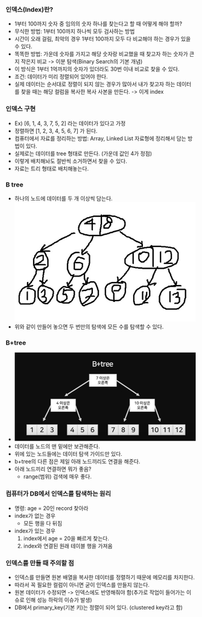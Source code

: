 ### 인덱스(Index)란?
  - 1부터 100까지 숫자 중 임의의 숫자 하나를 찾는다고 할 때 어떻게 해야 할까?
  - 무식한 방법: 1부터 100까지 하나씩 모두 검사하는 방법
  - 시간이 오래 걸림, 최악의 경우 1부터 100까지 모두 다 비교해야 하는 경우가 있을 수 있다.
  - 똑똑한 방법: 가운데 숫자를 가지고 해당 숫자랑 비교했을 때 찾고자 하는 숫자가 큰지 작은지 비교 -> 이분 탐색(Binary Search의 기본 개념)
  - 이 방식은 1부터 1억까지의 숫자가 있더라도 30번 이내 비교로 찾을 수 있다.
  - 조건: 데이터가 미리 정렬되어 있어야 한다.
  - 실제 데이터는 순서대로 정렬이 되지 않는 경우가 많아서 내가 찾고자 하는 데이터를 찾을 때는 해당 컬럼을 복사한 복사 사본을 만든다. -> 이게 index

### 인덱스 구현
  - Ex) [6, 1, 4, 3, 7, 5, 2] 라는 데이터가 있다고 가정
  - 정렬하면 [1, 2, 3, 4, 5, 6, 7] 가 된다.
  - 컴퓨터에서 자료를 정리하는 방법: Array, Linked List 자료형에 정리해서 담는 방법이 있다.
  - 실제로는 데이터를 tree 형태로 만든다. (가운데 값인 4가 정점)
  - 이렇게 배치해놔도 절반씩 소거하면서 찾을 수 있다.
  - 자료는 트리 형태로 배치해놓는다.

### B tree
  - 하나의 노드에 데이터를 두 개 이상씩 담는다.
  ![image](./b-tree.jpg)
  - 위와 같이 만들어 놓으면 두 번만의 탐색에 모든 수를 탐색할 수 있다.

### B+tree
  - ![image](./b+tree.jpg)
  - 데이터를 노드의 맨 밑에만 보관해준다.
  - 위에 있는 노드들에는 데이터 탐색 가이드만 있다.
  - b+tree의 다른 점은 제일 아래 노드끼리도 연결을 해준다.
  - 아래 노드끼리 연결하면 뭐가 좋음?
    - range(범위) 검색에 매우 좋다.

### 컴퓨터가 DB에서 인덱스를 탐색하는 원리
  - 명령: age = 20인 record 찾아라
  - index가 없는 경우
    - 모든 행을 다 뒤짐
  - index가 있는 경우
    1. index에서 age = 20을 빠르게 찾는다.
    2. index와 연결된 원래 테이블 행을 가져옴

### 인덱스를 만들 때 주의할 점
  - 인덱스를 만들면 원본 배열을 복사한 데이터를 정렬하기 때문에 메모리를 차지한다.
  - 따라서 꼭 필요한 컬럼이 아니면 굳이 인덱스를 만들지 않는다.
  - 원본 데이터가 수정되면 -> 인덱스에도 반영해줘야 함(추가로 작업이 들어가는 이슈로 인해 성능 하락의 이슈가 발생)
  - DB에서 primary_key(기본 키)는 정렬이 되어 있다. (clustered key라고 함)